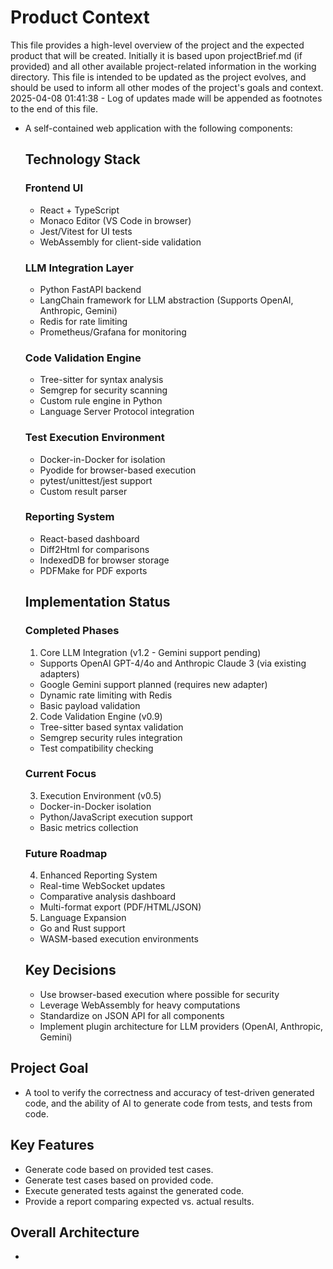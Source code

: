 # Product Context

This file provides a high-level overview of the project and the expected product that will be created. Initially it is based upon projectBrief.md (if provided) and all other available project-related information in the working directory. This file is intended to be updated as the project evolves, and should be used to inform all other modes of the project's goals and context.
2025-04-08 01:41:38 - Log of updates made will be appended as footnotes to the end of this file.

*   A self-contained web application with the following components:

    ## Technology Stack
    ### Frontend UI
    - React + TypeScript
    - Monaco Editor (VS Code in browser)
    - Jest/Vitest for UI tests
    - WebAssembly for client-side validation
    
    ### LLM Integration Layer
    - Python FastAPI backend
    - LangChain framework for LLM abstraction (Supports OpenAI, Anthropic, Gemini)
    - Redis for rate limiting
    - Prometheus/Grafana for monitoring
    
    ### Code Validation Engine
    - Tree-sitter for syntax analysis
    - Semgrep for security scanning
    - Custom rule engine in Python
    - Language Server Protocol integration
    
    ### Test Execution Environment
    - Docker-in-Docker for isolation
    - Pyodide for browser-based execution
    - pytest/unittest/jest support
    - Custom result parser
    
    ### Reporting System
    - React-based dashboard
    - Diff2Html for comparisons
    - IndexedDB for browser storage
    - PDFMake for PDF exports

    ## Implementation Status
    
    ### Completed Phases
    1. Core LLM Integration (v1.2 - Gemini support pending)
    - Supports OpenAI GPT-4/4o and Anthropic Claude 3 (via existing adapters)
    - Google Gemini support planned (requires new adapter)
    - Dynamic rate limiting with Redis
    - Basic payload validation
    
    2. Code Validation Engine (v0.9)
    - Tree-sitter based syntax validation
    - Semgrep security rules integration
    - Test compatibility checking
    
    ### Current Focus
    3. Execution Environment (v0.5)
    - Docker-in-Docker isolation
    - Python/JavaScript execution support
    - Basic metrics collection
    
    ### Future Roadmap
    4. Enhanced Reporting System
    - Real-time WebSocket updates
    - Comparative analysis dashboard
    - Multi-format export (PDF/HTML/JSON)
    
    5. Language Expansion
    - Go and Rust support
    - WASM-based execution environments

    ## Key Decisions
    - Use browser-based execution where possible for security
    - Leverage WebAssembly for heavy computations
    - Standardize on JSON API for all components
    - Implement plugin architecture for LLM providers (OpenAI, Anthropic, Gemini)

## Project Goal

*   A tool to verify the correctness and accuracy of test-driven generated code, and the ability of AI to generate code from tests, and tests from code.

## Key Features

*   Generate code based on provided test cases.
*   Generate test cases based on provided code.
*   Execute generated tests against the generated code.
*   Provide a report comparing expected vs. actual results.

## Overall Architecture

*